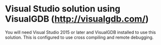 Visual Studio solution using VisualGDB (http://visualgdb.com/)
=============================================================
You will need Visual Studio 2015 or later and VisualGDB installed to use this solution.
This is configured to use cross compiling and remote debugging.
